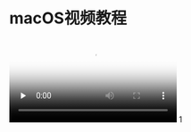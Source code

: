 # macOS视频教程

<video id="video" controls="" preload="none" poster="https://slower.coding.net/p/slower/git/raw/master/mac.png">
      <source id="mp4" src="https://cdn.slower.xyz/mac.mp4" type="video/mp4">
      </video>
1
